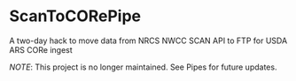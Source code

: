 # ScanToCORePipe
A two-day hack to move data from NRCS NWCC SCAN API to FTP for USDA ARS CORe ingest

_NOTE_: This project is no longer maintained.  See Pipes for future updates.
